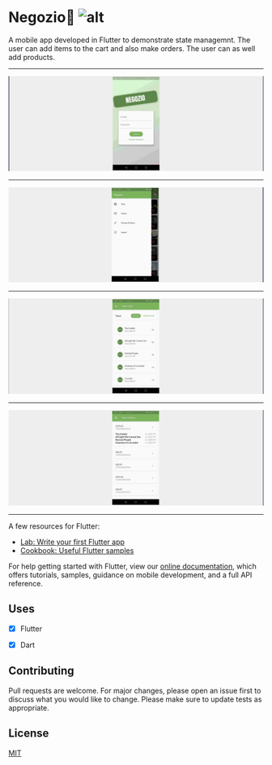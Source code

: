 # Negozio:shopping_cart: ![alt ](https://img.shields.io/badge/Negozio-mobile--app-green)

A mobile app developed in Flutter to demonstrate state managemnt. The user can add items to the cart and also make orders. The user can as well add products.

<hr>

![Image of Negozio](https://github.com/karokojnr/Negozio/blob/master/negozio.png)
<hr>

![Image of Negozio](https://github.com/karokojnr/Negozio/blob/master/negozio3.png)
<hr>

![Image of Negozio](https://github.com/karokojnr/Negozio/blob/master/negozio4.png)
<hr>

![Image of Negozio](https://github.com/karokojnr/Negozio/blob/master/negozio5.png)
<hr>


A few resources for Flutter:

- [Lab: Write your first Flutter app](https://flutter.dev/docs/get-started/codelab)
- [Cookbook: Useful Flutter samples](https://flutter.dev/docs/cookbook)

For help getting started with Flutter, view our
[online documentation](https://flutter.dev/docs), which offers tutorials,
samples, guidance on mobile development, and a full API reference.

## Uses

- [x] Flutter
- [x] Dart



## Contributing
Pull requests are welcome. For major changes, please open an issue first to discuss what you would like to change.
Please make sure to update tests as appropriate.

## License
[MIT](https://github.com/karokojnr/Negozio/blob/master/LICENSE)

